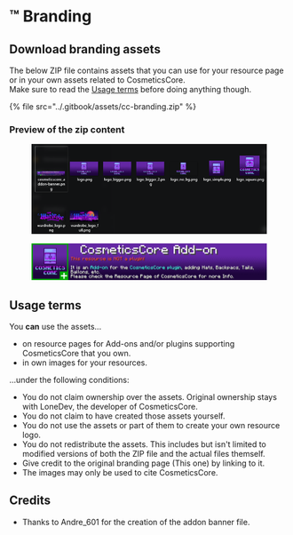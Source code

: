 # ™ Branding

## Download branding assets

The below ZIP file contains assets that you can use for your resource page or in your own assets related to CosmeticsCore.\
Make sure to read the [Usage terms](branding.md#usage-terms) before doing anything though.

{% file src="../.gitbook/assets/cc-branding.zip" %}

### Preview of the zip content

<figure><img src="../.gitbook/assets/image (8).png" alt=""><figcaption></figcaption></figure>

<figure><img src="../.gitbook/assets/cosmeticscore_addon-banner.png" alt=""><figcaption></figcaption></figure>

## Usage terms

You **can** use the assets...

* on resource pages for Add-ons and/or plugins supporting CosmeticsCore that you own.
* in own images for your resources.

...under the following conditions:

* You do not claim ownership over the assets. Original ownership stays with LoneDev, the developer of CosmeticsCore.
* You do not claim to have created those assets yourself.
* You do not use the assets or part of them to create your own resource logo.
* You do not redistribute the assets. This includes but isn't limited to modified versions of both the ZIP file and the actual files themself.
* Give credit to the original branding page (This one) by linking to it.
* The images may only be used to cite CosmeticsCore.

## Credits

* Thanks to Andre\_601 for the creation of the addon banner file.
